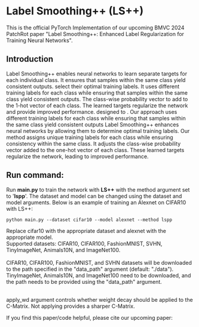 # Label Smoothing++ (LS++)
This is the official PyTorch Implementation of our upcoming BMVC 2024 PatchRot paper "Label Smoothing++: Enhanced Label Regularization for Training Neural Networks". <br>

## Introduction
Label Smoothing++ enables neural networks to learn separate targets for each individual class. It ensures that samples within the same class yield consistent outputs.
select their optimal training labels. It uses different training labels for each class while ensuring that samples within the same class yield consistent outputs. The class-wise probability vector to add to the 1-hot vector of each class. The learned targets regularize the network and provide improved performance.
designed to . Our approach uses
different training labels for each class while ensuring that samples within the same class
yield consistent outputs
Label Smoothing++ enhances neural networks by allowing them to determine optimal training labels. Our method assigns unique training labels for each class while ensuring consistency within the same class. It adjusts the class-wise probability vector added to the one-hot vector of each class. These learned targets regularize the network, leading to improved performance.
<br>

## Run command:
Run <strong>main.py</strong> to train the network with <strong>LS++</strong> with the method argument set to '<strong>lspp</strong>'. The dataset and model can be changed using the dataset and model arguments. Below is an example of training an Alexnet on CIFAR10 with LS++:<br>
```
python main.py --dataset cifar10 --model alexnet --method lspp
```

Replace cifar10 with the appropriate dataset and alexnet with the appropriate model. <br>
Supported datasets: CIFAR10, CIFAR100, FashionMNIST, SVHN, TinyImageNet, Animals10N, and ImageNet100. <br><br>
CIFAR10, CIFAR100, FashionMNIST, and SVHN datasets will be downloaded to the path specified in the "data_path" argument (default: "./data").<br>
TinyImageNet, Animals10N, and ImageNet100 need to be downloaded, and the path needs to be provided using the "data_path" argument. 

<br>
apply_wd argument controls whether weight decay should be applied to the C-Matrix. Not applying provides a sharper C-Matrix.

If you find this paper/code helpful, please cite our upcoming paper:
```
```
